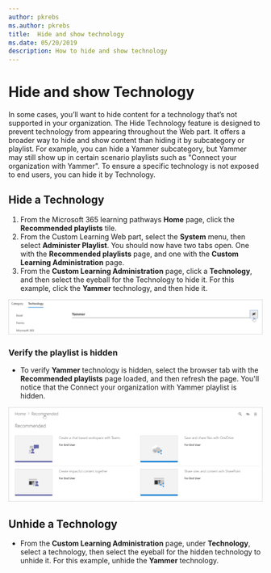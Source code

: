 ```yaml
---
author: pkrebs
ms.author: pkrebs
title:  Hide and show technology
ms.date: 05/20/2019
description: How to hide and show technology
---
```


# Hide and show Technology

In some cases, you’ll want to hide content for a technology that’s not supported in your organization. The Hide Technology feature is designed to prevent technology from appearing throughout the Web part. It offers a broader way to hide and show content than hiding it by subcategory or playlist. For example, you can hide a Yammer subcategory, but Yammer may still show up in certain scenario playlists such as "Connect your organization with Yammer". To ensure a specific technology is not exposed to end users, you can hide it by Technology. 

## Hide a Technology

1. From the Microsoft 365 learning pathways **Home** page, click the **Recommended playlists** tile.
2. From the Custom Learning Web part, select the **System** menu, then select **Administer Playlist**. You should now have two tabs open. One with the **Recommended playlists** page, and one with the **Custom Learning Administration** page. 
3. From the **Custom Learning Administration** page, click a **Technology**, and then select the eyeball for the Technology to hide it. For this example, click the **Yammer** technology, and then hide it.  

![cg-hidetech.png](media/cg-hidetech.png)

### Verify the playlist is hidden
- To verify **Yammer** technology is hidden, select the browser tab with the **Recommended playlists** page loaded, and then refresh the page. You'll notice that the Connect your organization with Yammer playlist is hidden. 

![cg-hidetechrefresh.png](media/cg-hidetechrefresh.png)

## Unhide a Technology

- From the **Custom Learning Administration** page, under **Technology**, select a technology, then select the eyeball for the hidden technology to unhide it. For this example, unhide the **Yammer** technology. 